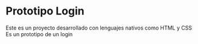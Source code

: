 # Prototipo Login
Este es un proyecto desarrollado con lenguajes nativos como HTML y CSS
Es un prototipo de un login
